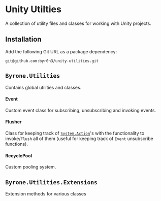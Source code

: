 # Unity Utilties
A collection of utility files and classes for working with Unity projects. 

## Installation
Add the following Git URL as a package dependency:

`git@github.com:byr0n3/unity-utilities.git`

## `Byrone.Utilities`
Contains global utilities and classes.

#### Event
Custom event class for subscribing, unsubscribing and invoking events.

#### Flusher
Class for keeping track of [`System.Action`](https://learn.microsoft.com/en-us/dotnet/api/system.action)'s with the functionality to invoke/`Flush` all of them (useful for keeping track of `Event` unsubscribe functions).

#### RecyclePool
Custom pooling system.

## `Byrone.Utilities.Extensions`
Extension methods for various classes
